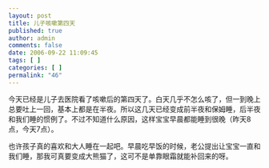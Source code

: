 ```yaml
---
layout: post
title: 儿子咳嗽第四天
published: true
author: admin
comments: false
date: 2006-09-22 11:09:45
tags: [ ]
categories: [ ]
permalink: "46"
---
```

今天已经是儿子去医院看了咳嗽后的第四天了。白天几乎不怎么咳了，但一到晚上总要吐上一回，基本上都是在半夜。所以这几天已经变成前半夜和保姆睡，后半夜和我们睡的惯例了。不过不知道什么原因，这样宝宝早晨都能睡到很晚（昨天8点，今天7点）。


  


也许孩子真的喜欢和大人睡在一起吧。早晨吃早饭的时候，老公提出让宝宝一直和我们睡，那我可真要变成大熊猫了，这可不是单靠眼霜就能补回来的呀。